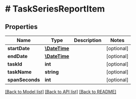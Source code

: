 # # TaskSeriesReportItem

## Properties

Name | Type | Description | Notes
------------ | ------------- | ------------- | -------------
**startDate** | [**\DateTime**](\DateTime.md) |  | [optional]
**endDate** | [**\DateTime**](\DateTime.md) |  | [optional]
**taskId** | **int** |  | [optional]
**taskName** | **string** |  | [optional]
**spanSeconds** | **int** |  | [optional]

[[Back to Model list]](../../README.md#models) [[Back to API list]](../../README.md#endpoints) [[Back to README]](../../README.md)
